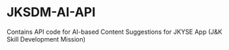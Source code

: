 # JKSDM-AI-API
Contains API code for AI-based Content Suggestions for JKYSE App (J&amp;K Skill Development Mission)
